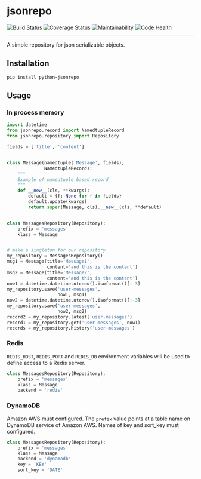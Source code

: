 # jsonrepo

[![Build Status](https://travis-ci.org/romaryd/python-jsonrepo.svg?branch=master)](https://travis-ci.org/romaryd/python-jsonrepo)
[![Coverage Status](https://coveralls.io/repos/github/romaryd/python-jsonrepo/badge.svg?branch=master)](https://coveralls.io/github/romaryd/python-jsonrepo?branch=master)
[![Maintainability](https://api.codeclimate.com/v1/badges/5d394fb9d6a3d88500ba/maintainability)](https://codeclimate.com/github/romaryd/python-jsonrepo/maintainability)
[![Code Health](https://landscape.io/github/romaryd/python-jsonrepo/master/landscape.svg?style=flat)](https://landscape.io/github/romaryd/python-jsonrepo/master)

---
A simple repository for json serializable objects.

## Installation

```
pip install python-jsonrepo
```

## Usage

### In process memory
 
``` python
import datetime
from jsonrepo.record import NamedtupleRecord
from jsonrepo.repository import Repository

fields = ['title', 'content']


class Message(namedtuple('Message', fields),
              NamedtupleRecord):
    """
    Example of namedtuple based record
    """
    def __new__(cls, **kwargs):
        default = {f: None for f in fields}
        default.update(kwargs)
        return super(Message, cls).__new__(cls, **default)


class MessagesRepository(Repository):
    prefix = 'messages'
    klass = Message


# make a singleton for our repository
my_repository = MessagesRepository()
msg1 = Message(title='Message1',
               content='and this is the content')
msg2 = Message(title='Message2',
               content='and this is the content')
now1 = datetime.datetime.utcnow().isoformat()[:-3]
my_repository.save('user-messages',
                   now1, msg1)
now2 = datetime.datetime.utcnow().isoformat()[:-3]
my_repository.save('user-messages',
                   now2, msg2)
record2 = my_repository.latest('user-messages')
record1 = my_repository.get('user-messages', now1)
records = my_repository.history('user-messages')
```

### Redis

`REDIS_HOST`, `REDIS_PORT` and `REDIS_DB` environment variables will
be used to define access to a Redis server.

```python
class MessagesRepository(Repository):
    prefix = 'messages'
    klass = Message
    backend = 'redis'
```

### DynamoDB

Amazon AWS must configured.
The `prefix` value points at a table name on DynamoDB service of Amazon AWS.
Names of key and sort_key must configured.

```python
class MessagesRepository(Repository):
    prefix = 'messages'
    klass = Message
    backend = 'dynamodb'
    key = 'KEY'
    sort_key = 'DATE'
```

